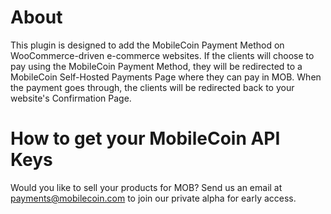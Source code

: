 # About

This plugin is designed to add the MobileCoin Payment Method on WooCommerce-driven e-commerce websites.
If the clients will choose to pay using the MobileCoin Payment Method, they will be redirected to a MobileCoin Self-Hosted Payments Page where they can pay in MOB.
When the payment goes through, the clients will be redirected back to your website's Confirmation Page.

# How to get your MobileCoin API Keys

Would you like to sell your products for MOB? Send us an email at payments@mobilecoin.com to join our private alpha for early access.